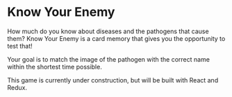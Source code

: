 # Know Your Enemy

How much do you know about diseases and the pathogens that cause them? Know Your Enemy is a card memory that gives you the opportunity to test that!

Your goal is to match the image of the pathogen with the correct name within the shortest time possible.


This game is currently under construction, but will be built with React and Redux.
